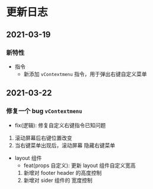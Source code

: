 <!--
 * @abstract: JianJie
 * @version: 0.0.1
 * @Author: bhabgs
 * @Date: 2021-03-03 11:22:11
 * @LastEditors: bhabgs
 * @LastEditTime: 2021-03-22 18:17:57
-->

# 更新日志

## 2021-03-19

### 新特性

- 指令
  - 新添加 `vContextmenu` 指令，用于弹出右键自定义菜单

## 2021-03-22

### 修复一个 bug `vContextmenu`

- fix(逻辑): 修复自定义右键指令已知问题

1. 滚动屏幕后右键位置改变
2. 当右键菜单出现后，滚动屏幕 隐藏右键菜单

- layout 组件
  - feat(props 自定义): 更新 layout 组件自定义宽高
  1. 新增对 footer header 的高度控制
  2. 新增对 sider 组件的 宽度控制
